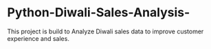 # Python-Diwali-Sales-Analysis-
This project is build to  Analyze Diwali sales data to improve customer experience and sales.
